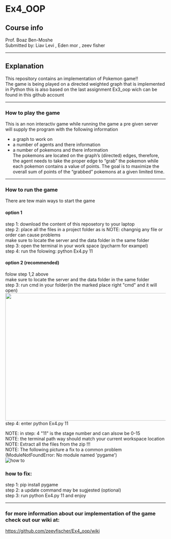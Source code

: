 
# Ex4_OOP  

## **Course info**  
Prof. Boaz Ben-Moshe  
Submitted by: Liav Levi , Eden mor , zeev fisher  

---

## **Explanation**
This repository contains an implementation of Pokemon game!!  
The game is being played on a directed weighted graph that is implemented in Python
this is also based on the last assignment Ex3_oop wich can be found in this github account  

---

### How to play the game

This is an non interactiv game while running the game a pre given server will supply the program with the following information  
* a graph to work on 
* a number of agents and there information 
* a number of pokemons and there information  
The pokemons are located on the graph’s (directed) edges, therefore, the agent needs to take the proper edge to “grab” the pokemon while each pokemon contains a value of points.
The goal is to maximize the overall sum of points of the “grabbed” pokemons at a given limited time.

---

### How to run the game
There are tew main ways to start the game 
#### option 1 
step 1: download the content of this reposetory to your laptop  
step 2: place all the files in a project folder as is 
NOTE: changnig any file or order can cause problems  
make sure to locate the server and the data folder in the same folder  
step 3: open the terminal in your work space (pycharm for exampel)  
step 4: run the folowing: python Ex4.py 11   

#### option 2 (recommended)
folow step 1,2 above  
make sure to locate the server and the data folder in the same folder  
step 3: run cmd in your folder(in the marked place right "cmd" and it will open)
<img src="https://user-images.githubusercontent.com/92921822/148699884-74c88035-c646-49e3-8453-20e30b1a687f.jpg" width="800" height="400">  
step 4: enter python Ex4.py 11  

NOTE: in step: 4 "11" is the stage number and can alsow be 0-15  
NOTE: the terminal path way should match your current workspace location  
NOTE: Extract all the files from the zip !!!  
NOTE: The following picture a fix to a common problem (ModuleNotFoundError: No module named 'pygame')  
![how to ](https://user-images.githubusercontent.com/92921822/148664097-ba1eb39c-abf7-48ff-9049-4faac231f522.jpg)  
### how to fix:
step 1: pip install pygame  
step 2: a update command may be sugjested (optional)  
step 3: run python Ex4.py 11 and enjoy

---

### for more information about our implementation of the game check out our wiki at:
https://github.com/zeevfischer/Ex4_oop/wiki
